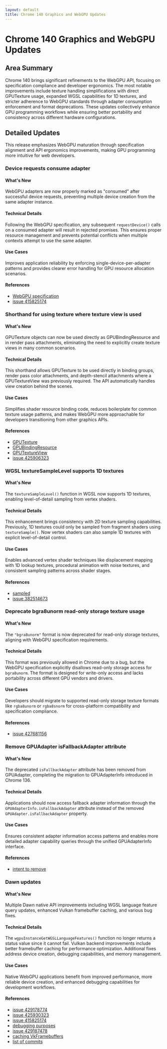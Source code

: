 ```yaml
---
layout: default
title: Chrome 140 Graphics and WebGPU Updates
---
```


# Chrome 140 Graphics and WebGPU Updates

## Area Summary

Chrome 140 brings significant refinements to the WebGPU API, focusing on specification compliance and developer ergonomics. The most notable improvements include texture handling simplifications with direct GPUTexture usage, expanded WGSL capabilities for 1D textures, and stricter adherence to WebGPU standards through adapter consumption enforcement and format deprecations. These updates collectively enhance GPU programming workflows while ensuring better portability and consistency across different hardware configurations.

## Detailed Updates

This release emphasizes WebGPU maturation through specification alignment and API ergonomics improvements, making GPU programming more intuitive for web developers.

### Device requests consume adapter

#### What's New
WebGPU adapters are now properly marked as "consumed" after successful device requests, preventing multiple device creation from the same adapter instance.

#### Technical Details
Following the WebGPU specification, any subsequent `requestDevice()` calls on a consumed adapter will result in rejected promises. This ensures proper resource management and prevents potential conflicts when multiple contexts attempt to use the same adapter.

#### Use Cases
Improves application reliability by enforcing single-device-per-adapter patterns and provides clearer error handling for GPU resource allocation scenarios.

#### References
- [WebGPU specification](https://gpuweb.github.io/gpuweb/#ref-for-dom-adapter-state-consumed%E2%91%A1)
- [issue 415825174](https://issues.chromium.org/issues/415825174)

### Shorthand for using texture where texture view is used

#### What's New
GPUTexture objects can now be used directly as GPUBindingResource and in render pass attachments, eliminating the need to explicitly create texture views in many common scenarios.

#### Technical Details
This shorthand allows GPUTexture to be used directly in binding groups, render pass color attachments, and depth-stencil attachments where a GPUTextureView was previously required. The API automatically handles view creation behind the scenes.

#### Use Cases
Simplifies shader resource binding code, reduces boilerplate for common texture usage patterns, and makes WebGPU more approachable for developers transitioning from other graphics APIs.

#### References
- [GPUTexture](https://gpuweb.github.io/gpuweb/#gputexture)
- [GPUBindingResource](https://gpuweb.github.io/gpuweb/#typedefdef-gpubindingresource)
- [GPUTextureView](https://gpuweb.github.io/gpuweb/#dictdef-gpubufferbinding)
- [issue 425906323](https://issues.chromium.org/issues/425906323)

### WGSL textureSampleLevel supports 1D textures

#### What's New
The `textureSampleLevel()` function in WGSL now supports 1D textures, enabling level-of-detail sampling from vertex shaders.

#### Technical Details
This enhancement brings consistency with 2D texture sampling capabilities. Previously, 1D textures could only be sampled from fragment shaders using `textureSample()`. Now vertex shaders can also sample 1D textures with explicit level-of-detail control.

#### Use Cases
Enables advanced vertex shader techniques like displacement mapping with 1D lookup textures, procedural animation with noise textures, and consistent sampling patterns across shader stages.

#### References
- [sampled](https://gpuweb.github.io/gpuweb/wgsl/#texturesamplelevel)
- [issue 382514673](https://issues.chromium.org/issues/382514673)

### Deprecate bgra8unorm read-only storage texture usage

#### What's New
The `"bgra8unorm"` format is now deprecated for read-only storage textures, aligning with WebGPU specification requirements.

#### Technical Details
This format was previously allowed in Chrome due to a bug, but the WebGPU specification explicitly disallows read-only storage access for `bgra8unorm`. The format is designed for write-only access and lacks portability across different GPU vendors and drivers.

#### Use Cases
Developers should migrate to supported read-only storage texture formats like `rgba8unorm` or `rgba8snorm` for cross-platform compatibility and specification compliance.

#### References
- [issue 427681156](https://issues.chromium.org/issues/427681156)

### Remove GPUAdapter isFallbackAdapter attribute

#### What's New
The deprecated `isFallbackAdapter` attribute has been removed from GPUAdapter, completing the migration to GPUAdapterInfo introduced in Chrome 136.

#### Technical Details
Applications should now access fallback adapter information through the `GPUAdapterInfo.isFallbackAdapter` attribute instead of the removed `GPUAdapter.isFallbackAdapter` property.

#### Use Cases
Ensures consistent adapter information access patterns and enables more detailed adapter capability queries through the unified GPUAdapterInfo interface.

#### References
- [intent to remove](https://groups.google.com/a/chromium.org/g/blink-dev/c/Wzr22XXV3s8)

### Dawn updates

#### What's New
Multiple Dawn native API improvements including WGSL language feature query updates, enhanced Vulkan framebuffer caching, and various bug fixes.

#### Technical Details
The `wgpuInstanceGetWGSLLanguageFeatures()` function no longer returns a status value since it cannot fail. Vulkan backend improvements include better framebuffer caching for performance optimization. Additional fixes address device creation, debugging capabilities, and memory management.

#### Use Cases
Native WebGPU applications benefit from improved performance, more reliable device creation, and enhanced debugging capabilities for development workflows.

#### References
- [issue 429178774](https://issues.chromium.org/issues/429178774)
- [issue 425930323](https://issues.chromium.org/issues/425930323)
- [issue 415825174](https://issues.chromium.org/issues/415825174)
- [debugging purposes](https://dawn.googlesource.com/dawn/+/refs/heads/main/docs/dawn/debugging.md)
- [issue 429187478](http://issues.chromium.org/issues/429187478)
- [caching VkFramebuffers](https://dawn.googlesource.com/dawn/+/ddf2e1f61d20171ecd10ae3be70acb750a56686d)
- [list of commits](https://dawn.googlesource.com/dawn/+log/chromium/7258..chromium/7339?n=1000)

